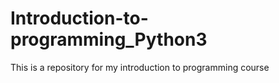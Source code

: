 # Introduction-to-programming_Python3
This is a repository for my introduction to programming course
